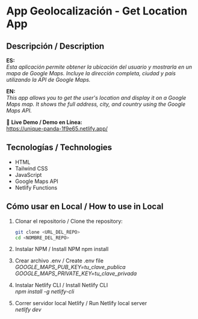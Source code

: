# App Geolocalización - Get Location App

## Descripción / Description

**ES:**  
_Esta aplicación permite obtener la ubicación del usuario y mostrarla en un mapa de Google Maps. Incluye la dirección completa, ciudad y país utilizando la API de Google Maps._

**EN:**  
_This app allows you to get the user's location and display it on a Google Maps map. It shows the full address, city, and country using the Google Maps API._

🔗 **Live Demo / Demo en Línea:**  
https://unique-panda-1f9e65.netlify.app/

## Tecnologías / Technologies

- HTML
- Tailwind CSS
- JavaScript
- Google Maps API
- Netlify Functions

## Cómo usar en Local / How to use in Local

1. Clonar el repositorio / Clone the repository:
   ```bash
   git clone <URL_DEL_REPO>
   cd <NOMBRE_DEL_REPO>
   ```
2. Instalar NPM / Install NPM
   npm install

3. Crear archivo .env / Create .env file\
   _GOOGLE_MAPS_PUB_KEY=tu_clave_publica_\
   _GOOGLE_MAPS_PRIVATE_KEY=tu_clave_privada_

4. Instalar Netlify CLI / Install Netlify CLI\
   _npm install -g netlify-cli_

5. Correr servidor local Netlify / Run Netlify local server\
   _netlify dev_
